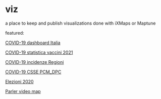 # viz

a place to keep and publish visualizations done with iXMaps or Maptune

featured:

[COVID-19 dashboard Italia](https://gjrichter.github.io/viz/COVID-19/dashboard/COVID_dashboard_italy/index.html)

[COVID-19 statistica vaccini 2021](https://gjrichter.github.io/viz/COVID-19/gallery/Vaccini/)

[COVID-19 incidenze Regioni](https://gjrichter.github.io/viz/COVID-19/gallery/PCM_DCP_incidenze/)

[COVID-19 CSSE PCM_DPC](https://gjrichter.github.io/viz/COVID-19/gallery/CSSE_PCM_DPC/)





[Elezioni 2020](https://gjrichter.github.io/viz/Elezioni)





[Parler video map](https://gjrichter.github.io/viz/Parler/gallery/)

